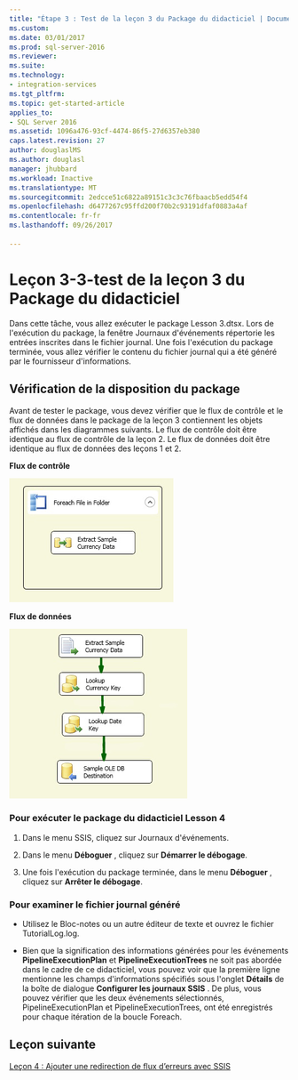 ```yaml
---
title: "Étape 3 : Test de la leçon 3 du Package du didacticiel | Documents Microsoft"
ms.custom: 
ms.date: 03/01/2017
ms.prod: sql-server-2016
ms.reviewer: 
ms.suite: 
ms.technology:
- integration-services
ms.tgt_pltfrm: 
ms.topic: get-started-article
applies_to:
- SQL Server 2016
ms.assetid: 1096a476-93cf-4474-86f5-27d6357eb380
caps.latest.revision: 27
author: douglaslMS
ms.author: douglasl
manager: jhubbard
ms.workload: Inactive
ms.translationtype: MT
ms.sourcegitcommit: 2edcce51c6822a89151c3c3c76fbaacb5edd54f4
ms.openlocfilehash: d6477267c95ffd200f70b2c93191dfaf0883a4af
ms.contentlocale: fr-fr
ms.lasthandoff: 09/26/2017

---
```

# <a name="lesson-3-3---testing-the-lesson-3-tutorial-package"></a>Leçon 3-3-test de la leçon 3 du Package du didacticiel
Dans cette tâche, vous allez exécuter le package Lesson 3.dtsx. Lors de l'exécution du package, la fenêtre Journaux d'événements répertorie les entrées inscrites dans le fichier journal. Une fois l'exécution du package terminée, vous allez vérifier le contenu du fichier journal qui a été généré par le fournisseur d'informations.  
  
## <a name="checking-the-package-layout"></a>Vérification de la disposition du package  
Avant de tester le package, vous devez vérifier que le flux de contrôle et le flux de données dans le package de la leçon 3 contiennent les objets affichés dans les diagrammes suivants. Le flux de contrôle doit être identique au flux de contrôle de la leçon 2. Le flux de données doit être identique au flux de données des leçons 1 et 2.  
  
**Flux de contrôle**  
  
![Contrôler le flux de package](../integration-services/media/task4lesson2control.gif "contrôler le flux de package")  
  
**Flux de données**  
  
![Flux de données dans le package](../integration-services/media/task9lesson1data.gif "dans le package de flux de données")  
  
### <a name="to-run-the-lesson-4-tutorial-package"></a>Pour exécuter le package du didacticiel Lesson 4  
  
1.  Dans le menu SSIS, cliquez sur Journaux d'événements.  
  
2.  Dans le menu **Déboguer** , cliquez sur **Démarrer le débogage**.  
  
3.  Une fois l'exécution du package terminée, dans le menu **Déboguer** , cliquez sur **Arrêter le débogage**.  
  
### <a name="to-examine-the-generated-log-file"></a>Pour examiner le fichier journal généré  
  
-   Utilisez le Bloc-notes ou un autre éditeur de texte et ouvrez le fichier TutorialLog.log.  
  
-   Bien que la signification des informations générées pour les événements **PipelineExecutionPlan** et **PipelineExecutionTrees** ne soit pas abordée dans le cadre de ce didacticiel, vous pouvez voir que la première ligne mentionne les champs d'informations spécifiés sous l'onglet **Détails** de la boîte de dialogue **Configurer les journaux SSIS** . De plus, vous pouvez vérifier que les deux événements sélectionnés, PipelineExecutionPlan et PipelineExecutionTrees, ont été enregistrés pour chaque itération de la boucle Foreach.  
  
## <a name="next-lesson"></a>Leçon suivante  
[Leçon 4 : Ajouter une redirection de flux d’erreurs avec SSIS](../integration-services/lesson-4-add-error-flow-redirection-with-ssis.md)  
  
  
  

